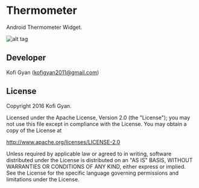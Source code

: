 # Thermometer
Android Thermometer Widget.

![alt tag](https://raw.githubusercontent.com/kofigyan/Thermometer/master/screenshots/therm_anim.gif)


##  Developer

  Kofi Gyan
  (kofigyan2011@gmail.com)

##  License

 Copyright 2016 Kofi Gyan.

 Licensed under the Apache License, Version 2.0 (the "License");
 you may not use this file except in compliance with the License.
 You may obtain a copy of the License at

   http://www.apache.org/licenses/LICENSE-2.0

 Unless required by applicable law or agreed to in writing, software
 distributed under the License is distributed on an "AS IS" BASIS,
 WITHOUT WARRANTIES OR CONDITIONS OF ANY KIND, either express or implied.
 See the License for the specific language governing permissions and
 limitations under the License.
